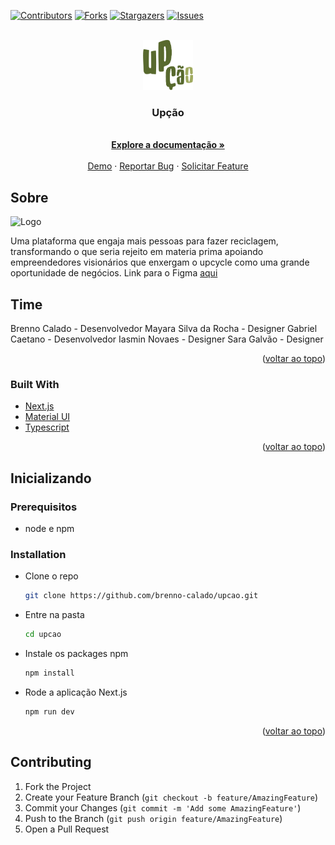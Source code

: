 <div id="top"></div>
<!--
*** Thanks for checking out the upcao. If you have a suggestion
*** that would make this better, please fork the repo and create a pull request
*** or simply open an issue with the tag "enhancement".
*** Don't forget to give the project a star!
*** Thanks again! Now go create something AMAZING! :D
-->

<!-- PROJECT SHIELDS -->
<!--
*** I'm using markdown "reference style" links for readability.
*** Reference links are enclosed in brackets [ ] instead of parentheses ( ).
*** See the bottom of this document for the declaration of the reference variables
*** for contributors-url, forks-url, etc. This is an optional, concise syntax you may use.
*** https://www.markdownguide.org/basic-syntax/#reference-style-links
-->

[![Contributors][contributors-shield]][contributors-url]
[![Forks][forks-shield]][forks-url]
[![Stargazers][stars-shield]][stars-url]
[![Issues][issues-shield]][issues-url]

<!-- PROJECT LOGO -->
<br />
<div align="center">
  <a href="https://github.com/brenno-calado/upcao">
    <img src="images/logo.png" alt="Logo" width="80" height="80">
  </a>

  <h3 align="center">Upção</h3>

  <p align="center">
    <br />
    <a href="https://github.com/brenno-calado/upcao"><strong>Explore a documentação »</strong></a>
    <br />
    <br />
    <a href="https://github.com/brenno-calado/upcao">Demo</a>
    ·
    <a href="https://github.com/brenno-calado/upcao/issues">Reportar Bug</a>
    ·
    <a href="https://github.com/brenno-calado/upcao/issues">Solicitar Feature</a>
  </p>
</div>

<!-- ABOUT THE PROJECT -->

## Sobre

<img src="demo.gif" alt="Logo" width="300px">

Uma plataforma que engaja mais pessoas para fazer reciclagem, transformando o que seria rejeito em materia prima apoiando empreendedores visionários que enxergam o upcycle como uma grande oportunidade de negócios. Link para o Figma [aqui](https://www.figma.com/file/90HdsqWmILdnO8xeB9G0Hp/Up%C3%A7%C3%A3o?type=design&node-id=6%3A4&t=7llN8wXoVClU9KBY-1)

## Time
Brenno Calado - Desenvolvedor
Mayara Silva da Rocha - Designer
Gabriel Caetano - Desenvolvedor
Iasmin Novaes - Designer
Sara Galvão - Designer

<p align="right">(<a href="#top">voltar ao topo</a>)</p>

### Built With

- [Next.js](https://nextjs.org/)
- [Material UI](https://mui.com/)
- [Typescript](https://www.typescriptlang.org/)

<p align="right">(<a href="#top">voltar ao topo</a>)</p>

<!-- GETTING STARTED -->

## Inicializando

### Prerequisitos

- node e npm

### Installation

- Clone o repo
  ```sh
  git clone https://github.com/brenno-calado/upcao.git
  ```
- Entre na pasta
  ```sh
  cd upcao
  ```
- Instale os packages npm
  ```sh
  npm install
  ```
- Rode a aplicação Next.js
  ```sh
  npm run dev
  ```

<p align="right">(<a href="#top">voltar ao topo</a>)</p>

<!-- CONTRIBUTING -->

## Contributing

1. Fork the Project
2. Create your Feature Branch (`git checkout -b feature/AmazingFeature`)
3. Commit your Changes (`git commit -m 'Add some AmazingFeature'`)
4. Push to the Branch (`git push origin feature/AmazingFeature`)
5. Open a Pull Request

<!-- MARKDOWN LINKS & IMAGES -->
<!-- https://www.markdownguide.org/basic-syntax/#reference-style-links -->

[contributors-shield]: https://img.shields.io/github/contributors/brenno-calado/upcao.svg?style=for-the-badge
[contributors-url]: https://github.com/brenno-calado/upcao/graphs/contributors
[forks-shield]: https://img.shields.io/github/forks/brenno-calado/upcao.svg?style=for-the-badge
[forks-url]: https://github.com/brenno-calado/upcao/network/members
[stars-shield]: https://img.shields.io/github/stars/brenno-calado/upcao.svg?style=for-the-badge
[stars-url]: https://github.com/brenno-calado/upcao/stargazers
[issues-shield]: https://img.shields.io/github/issues/brenno-calado/upcao.svg?style=for-the-badge
[issues-url]: https://github.com/brenno-calado/upcao/issues
